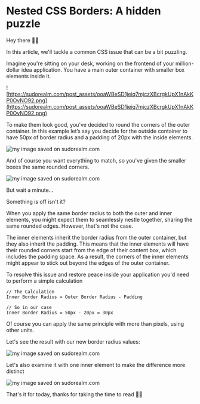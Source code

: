 # Nested CSS Borders: A hidden puzzle

Hey there ✌🏼

In this article, we'll tackle a common CSS issue that can be a bit puzzling.

Imagine you're sitting on your desk, working on the frontend of your million-dollar idea application. You have a main outer container with smaller box elements inside it. 

![https://sudorealm.com/post_assets/ooaWBeSD1jeiq7mjczXBcrgkUpX1nAkKP0OvNO92.png](https://sudorealm.com/post_assets/ooaWBeSD1jeiq7mjczXBcrgkUpX1nAkKP0OvNO92.png)

To make them look good, you've decided to round the corners of the outer container. In this example let’s say you decide for the outside container to have 50px of border radius and a padding of 20px with the inside elements.

![my image saved on sudorealm.com](https://sudorealm.com/post_assets/F1f1HslSKVDJdJu5Sm98ywbjnat5I2598bqdzBYi.png)

And of course you want everything to match, so you've given the smaller boxes the same rounded corners.

![my image saved on sudorealm.com](https://sudorealm.com/post_assets/lURTpvx7vMdQXxtGTdNC274xQUFxoNO62zD5waf9.png)

But wait a minute…

Something is off isn't it?

When you apply the same border radius to both the outer and inner elements, you might expect them to seamlessly nestle together, sharing the same rounded edges. However, that's not the case.

The inner elements inherit the border radius from the outer container, but they also inherit the padding. This means that the inner elements will have their rounded corners start from the edge of their content box, which includes the padding space. As a result, the corners of the inner elements might appear to stick out beyond the edges of the outer container.

To resolve this issue and restore peace inside your application you'd need to perform a simple calculation

```
// The Calculation
Inner Border Radius = Outer Border Radius - Padding

// So in our case
Inner Border Radius = 50px - 20px = 30px
```

Of course you can apply the same principle with more than pixels, using other units.

Let's see the result with our new border radius values:

![my image saved on sudorealm.com](https://sudorealm.com/post_assets/VMWmiKGgMM5gzHHSGHYYNuNnb8n5FiJHyj4kngCd.png)

Let's also examine it with one inner element to make the difference more distinct

![my image saved on sudorealm.com](https://sudorealm.com/post_assets/pu9AlcKEOj2KrHoeB3ZHpTEFFf6b941GF7izKa4Q.png)

That's it for today, thanks for taking the time to read 🙏🏼

